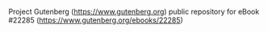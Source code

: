 Project Gutenberg (https://www.gutenberg.org) public repository for eBook #22285 (https://www.gutenberg.org/ebooks/22285)
